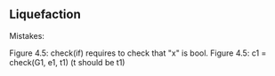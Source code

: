 Liquefaction
------------



Mistakes:

Figure 4.5: check(if) requires to check that "x" is bool.
Figure 4.5: c1 = check(G1, e1, t1) (t should be t1)

